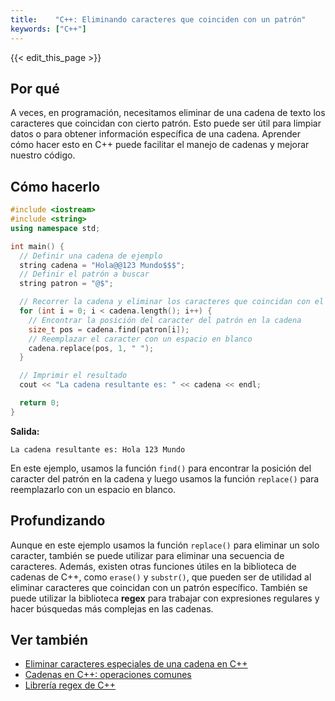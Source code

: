 ```yaml
---
title:    "C++: Eliminando caracteres que coinciden con un patrón"
keywords: ["C++"]
---
```


{{< edit_this_page >}}

## Por qué

A veces, en programación, necesitamos eliminar de una cadena de texto los caracteres que coincidan con cierto patrón. Esto puede ser útil para limpiar datos o para obtener información específica de una cadena. Aprender cómo hacer esto en C++ puede facilitar el manejo de cadenas y mejorar nuestro código.

## Cómo hacerlo

```C++
#include <iostream>
#include <string>
using namespace std;

int main() {
  // Definir una cadena de ejemplo
  string cadena = "Hola@@123 Mundo$$$";
  // Definir el patrón a buscar
  string patron = "@$"; 

  // Recorrer la cadena y eliminar los caracteres que coincidan con el patrón
  for (int i = 0; i < cadena.length(); i++) {
    // Encontrar la posición del caracter del patrón en la cadena
    size_t pos = cadena.find(patron[i]);
    // Reemplazar el caracter con un espacio en blanco
    cadena.replace(pos, 1, " ");
  }

  // Imprimir el resultado
  cout << "La cadena resultante es: " << cadena << endl;

  return 0;
}
```
**Salida:**
```
La cadena resultante es: Hola 123 Mundo
```
En este ejemplo, usamos la función `find()` para encontrar la posición del caracter del patrón en la cadena y luego usamos la función `replace()` para reemplazarlo con un espacio en blanco.

## Profundizando

Aunque en este ejemplo usamos la función `replace()` para eliminar un solo caracter, también se puede utilizar para eliminar una secuencia de caracteres. Además, existen otras funciones útiles en la biblioteca de cadenas de C++, como `erase()` y `substr()`, que pueden ser de utilidad al eliminar caracteres que coincidan con un patrón específico. También se puede utilizar la biblioteca **regex** para trabajar con expresiones regulares y hacer búsquedas más complejas en las cadenas.

## Ver también
- [Eliminar caracteres especiales de una cadena en C++](https://www.delftstack.com/es/howto/cpp/how-to-remove-special-characters-from-string-in-cpp/)
- [Cadenas en C++: operaciones comunes](https://www.geeksforgeeks.org/cpp-strings/)
- [Librería regex de C++](https://www.cplusplus.com/reference/regex/)